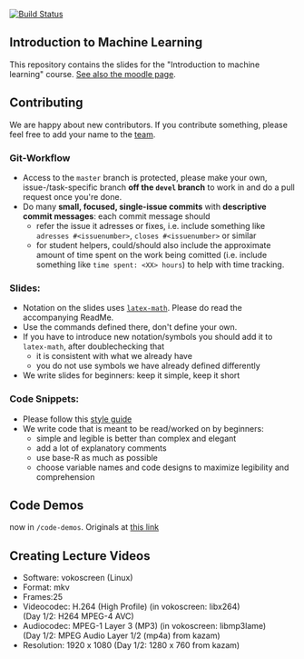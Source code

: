 [![Build Status](https://travis-ci.com/compstat-lmu/lecture_i2ml.svg?token=yiXTK7TFAHiwv8cwsQus&branch=master)](https://travis-ci.com/compstat-lmu/lecture_i2ml)

## Introduction to Machine Learning

This repository contains the slides for the "Introduction to machine learning" course.
[See also the moodle page](https://moodle.lmu.de/course/view.php?id=3001).

## Contributing

We are happy about new contributors. If you contribute something, please feel
free to add your name to the [team](vignettes/team.Rmd).

### Git-Workflow
- Access to the `master` branch is protected, please make your own, issue-/task-specific branch **off the  `devel` branch** to work in and do a pull request once you're done. 
- Do many **small, focused, single-issue commits** with **descriptive commit messages**: each commit message should
    - refer the issue it adresses or fixes, i.e. include something like `adresses #<issuenumber>`, `closes #<issuenumber>` or similar
    - for student helpers, could/should also include the approximate amount of time spent on the work being comitted (i.e. include something like `time spent: <XX> hours`) to help with time tracking.

### Slides:

- Notation on the slides uses [`latex-math`](https://github.com/compstat-lmu/latex-math). Please do read the accompanying ReadMe.
- Use the commands defined there, don't define your own. 
- If you have to introduce new notation/symbols you should add it to `latex-math`, after doublechecking that  
   - it is consistent with what we already have 
   - you do not use symbols we have already defined differently
- We write slides for beginners: keep it simple, keep it short


### Code Snippets:

- Please follow this [style guide](https://style.tidyverse.org)
- We write code that is meant to be read/worked on by beginners: 
   - simple and legible is better than complex and elegant
   - add a lot of explanatory comments
   - use base-R as much as possible
   - choose variable names and code designs to maximize legibility and comprehension

## Code Demos

now in `/code-demos`. Originals at [this link](https://github.com/compstat-lmu/lecture_intro_to_ml_notebooks)

## Creating Lecture Videos

- Software: vokoscreen (Linux)
- Format: mkv
- Frames:25
- Videocodec: H.264 (High Profile)    (in vokoscreen: libx264)  
  (Day 1/2: H264 MPEG-4 AVC)
- Audiocodec: MPEG-1 Layer 3 (MP3) (in vokoscreen: libmp3lame)  
  (Day 1/2: MPEG Audio Layer 1/2 (mp4a) from kazam)
- Resolution: 1920 x 1080 (Day 1/2: 1280 x 760 from kazam)




